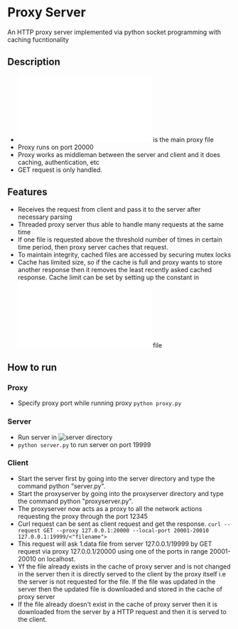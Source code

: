 # Proxy Server
 An HTTP proxy server implemented via python socket programming with caching fucntionality
## Description
- ![proxy.py](/proxy.py ) is the main proxy file
- Proxy runs on port 20000
- Proxy works as middleman between the server and client and it does caching, authentication, etc
- GET request is only handled.

## Features
- Receives the request from client and pass it to the server after necessary parsing
- Threaded proxy server thus able to handle many requests at the same time
- If one file is requested above the threshold number of times in certain time period, then proxy server caches that request.
- To maintain integrity, cached files are accessed by securing mutex locks
- Cache has limited size, so if the cache is full and proxy wants to store another response then it removes the least recently asked cached response. Cache limit can be set by setting up the constant in ![proxy.py](/proxy.py ) file

## How to run
   
### Proxy
- Specify proxy port while running proxy
`python proxy.py `

### Server
- Run server in ![server](/server ) directory
- `python server.py` to run server on port 19999

### Client
- Start the server first by going into the server directory and
type the command python "server.py".
- Start the proxyserver by going into the proxyserver directory
and type the command python "proxyserver.py".
- The proxyserver now acts as a proxy to all the network actions
requesting the proxy through the port 12345
- Curl request can be sent as client request and get the
response.
 `curl --request GET --proxy 127.0.0.1:20000 --local-port
20001-20010 127.0.0.1:19999/<"filename">`
- This request will ask 1.data file from server 127.0.0.1/19999
by GET request via proxy 127.0.0.1/20000 using one of the ports
in range 20001-20010 on localhost.
- Yf the file already exists in the cache of proxy server and is
not changed in the server then it is directly served to the
client by the proxy itself i.e the server is not requested
for the file. If the file was updated in the server then the
updated file is downloaded and stored in the cache of proxy
server
- If the file already doesn't exist in the cache of proxy server
then it is downloaded from the server by
 a HTTP request and then it is served to the client.
